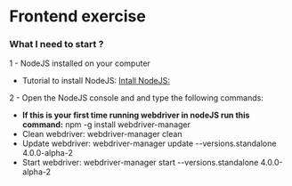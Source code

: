 # Frontend exercise
### What I need to start ?
1 - NodeJS installed on your computer
* Tutorial to install NodeJS:  [Intall NodeJS:](https://www.wikihow.com/Install-Node.Js-on-Windows#:~:text=1%20Open%20the%20Node.Js%20download%20site.%20Go%20to,its%20installation%20success%20by%20using%20Command%20Prompt%20.)

2 - Open the NodeJS console and and type the following commands:
* **If this is your first time running webdriver in nodeJS run this command:** npm -g install webdriver-manager
* Clean webdriver: webdriver-manager clean
* Update webdriver: webdriver-manager update --versions.standalone 4.0.0-alpha-2
* Start webdriver: webdriver-manager start --versions.standalone 4.0.0-alpha-2